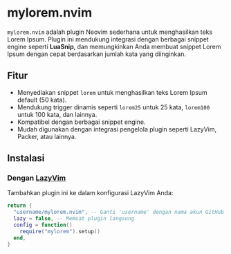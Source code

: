 # mylorem.nvim

`mylorem.nvim` adalah plugin Neovim sederhana untuk menghasilkan teks Lorem Ipsum. Plugin ini mendukung integrasi dengan berbagai snippet engine seperti **LuaSnip**, dan memungkinkan Anda membuat snippet Lorem Ipsum dengan cepat berdasarkan jumlah kata yang diinginkan.

## Fitur

- Menyediakan snippet `lorem` untuk menghasilkan teks Lorem Ipsum default (50 kata).
- Mendukung trigger dinamis seperti `lorem25` untuk 25 kata, `lorem100` untuk 100 kata, dan lainnya.
- Kompatibel dengan berbagai snippet engine.
- Mudah digunakan dengan integrasi pengelola plugin seperti LazyVim, Packer, atau lainnya.

## Instalasi

### Dengan [LazyVim](https://github.com/folke/lazy.nvim)

Tambahkan plugin ini ke dalam konfigurasi LazyVim Anda:

```lua
return {
  "username/mylorem.nvim", -- Ganti 'username' dengan nama akun GitHub Anda
  lazy = false, -- Memuat plugin langsung
  config = function()
    require("mylorem").setup()
  end,
}
```
